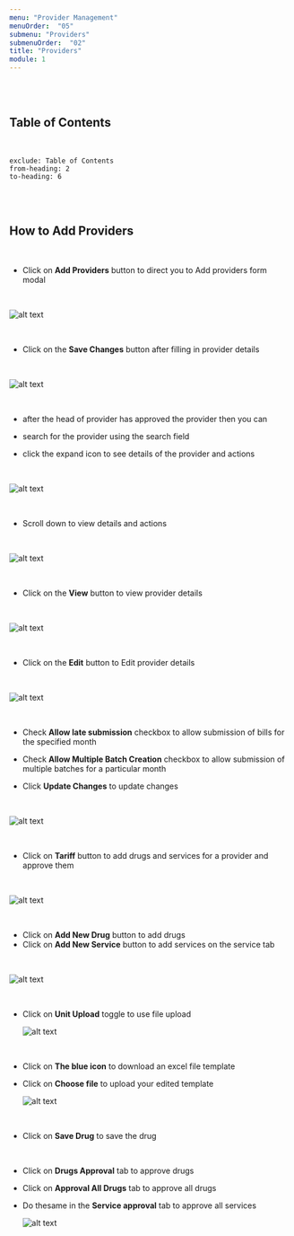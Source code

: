 ```yaml
---
menu: "Provider Management"
menuOrder:  "05"
submenu: "Providers"
submenuOrder:  "02"
title: "Providers"
module: 1
---
```


<br />
<br />

## Table of Contents

<br />

```toc
exclude: Table of Contents
from-heading: 2
to-heading: 6
```

<br />
<br />


## How to Add Providers

 <br />

* Click on **Add Providers** button to direct you to Add providers form modal


<br />

  ![alt text](/images/AddProvidersButton.png "Title")

<br />

* Click on the **Save Changes** button after filling in provider details

<br />

  ![alt text](/images/AddProviderSaveChanges.png "Title")

<br />

* after the head of provider has approved the provider  then you can

* search for the provider using the search field

* click the expand icon to see details of the provider and actions

<br />

  ![alt text](/images/searchAddedProvider.png "Title")

<br />

* Scroll down to view details and actions

<br />

  ![alt text](/images/ProviderActions.png "Title")

<br />

* Click on the **View** button to view provider details

<br />

  ![alt text](/images/ViewProvider.png "Title")

<br />

<!-- * Click on the **View Password** button to view provider Password and **Login as provider** button to login

<br />

  ![alt text](/images/ViewPassordLogin.png "Title")

<br /> -->

* Click on the **Edit** button to Edit provider details

<br />

  ![alt text](/images/EditProvider.png "Title")

<br />

* Check  **Allow late submission** checkbox to allow submission of bills for the specified month

* Check  **Allow Multiple Batch Creation** checkbox to allow submission of multiple batches for a particular month

* Click  **Update Changes** to update changes
<br />

  ![alt text](/images/editProvidercheckbox.png "Title")

<br />

* Click on  **Tariff** button to add drugs and services for a provider and approve them

<br />

  ![alt text](/images/tariffButton.png "Title")

<br />

* Click on  **Add New Drug** button to add drugs 
* Click on  **Add New Service** button to add services on the service tab 

<br />

  ![alt text](/images/addNewDrug.png "Title")

<br />

* Click on  **Unit Upload** toggle to use file upload

  ![alt text](/images/addProviderDrug.png "Title")

<br />

* Click on  **The blue icon** to download an excel file template

* Click on  **Choose file** to upload your edited template

  ![alt text](/images/choosefile.png "Title")

<br />

* Click on  **Save Drug** to save the drug

<br />

* Click on  **Drugs Approval** tab to approve drugs
* Click on  **Approval All Drugs** tab to approve all drugs

* Do thesame in the  **Service approval** tab to approve all services

  ![alt text](/images/drugs&serviceapproval.png "Title")

<br />

